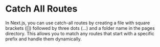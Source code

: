 # Catch All Routes

<p>In Next.js, you can use catch-all routes by creating a file with square brackets ([]) followed by three dots (...) and a folder name in the pages directory. This allows you to match any routes that start with a specific prefix and handle them dynamically.</p>
